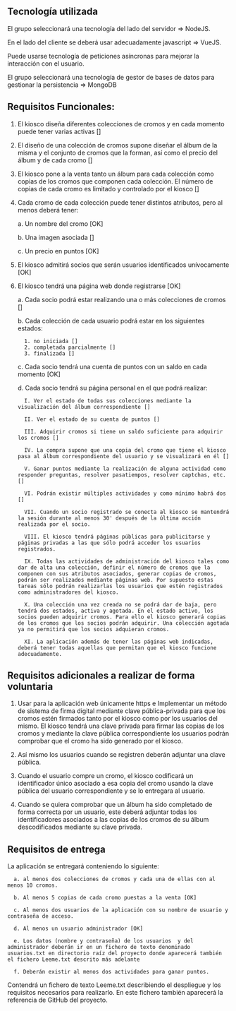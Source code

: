 ## Tecnología utilizada

El grupo seleccionará una tecnología del lado del servidor => NodeJS.

En el lado del cliente se deberá usar adecuadamente javascript => VueJS.

Puede usarse tecnología de peticiones asíncronas para mejorar la interacción con el usuario.

El grupo seleccionará una tecnología de gestor de bases de datos para gestionar la persistencia => MongoDB

## Requisitos Funcionales:

1. El kiosco diseña diferentes colecciones de cromos y en cada momento puede tener varias activas []

2. El diseño de una colección de cromos supone diseñar el álbum de la misma y el conjunto de cromos que la forman, así como el precio del álbum y de cada cromo []

3. El kiosco pone a la venta tanto un álbum para cada colección como copias de los cromos que componen cada colección.
   El número de copias de cada cromo es limitado y controlado por el kiosco []

4. Cada cromo de cada colección puede tener distintos atributos, pero al menos deberá tener:

   a. Un nombre del cromo [OK]
   
   b. Una imagen asociada []
   
   c. Un precio en puntos [OK]

5. El kiosco admitirá socios que serán usuarios identificados unívocamente [OK]

6. El kiosco tendrá una página web donde registrarse [OK]

    a. Cada socio podrá estar realizando una o más colecciones de cromos []
  
    b. Cada colección de cada usuario podrá estar en los siguientes estados: 
    
         1. no iniciada []
         2. completada parcialmente []
         3. finalizada []
  
    c. Cada socio tendrá una cuenta de puntos con un saldo en cada momento [OK]
  
    d. Cada socio tendrá su página personal en el que podrá realizar:
  
         I. Ver el estado de todas sus colecciones mediante la visualización del álbum correspondiente []
    
         II. Ver el estado de su cuenta de puntos []
    
         III. Adquirir cromos si tiene un saldo suficiente para adquirir los cromos []
    
         IV. La compra supone que una copia del cromo que tiene el kiosco pasa al álbum correspondiente del usuario y se visualizará en él []
    
         V. Ganar puntos mediante la realización de alguna actividad como responder preguntas, resolver pasatiempos, resolver captchas, etc. []
    
         VI. Podrán existir múltiples actividades y como mínimo habrá dos []
    
         VII. Cuando un socio registrado se conecta al kiosco se mantendrá la sesión durante al menos 30' después de la última acción realizada por el socio.
   
         VIII. El kiosco tendrá páginas públicas para publicitarse y páginas privadas a las que sólo podrá acceder los usuarios registrados.
    
         IX. Todas las actividades de administración del kiosco tales como dar de alta una colección, definir el número de cromos que la componen con sus atributos asociados, generar copias de cromos, podrán ser realizados mediante páginas web. Por supuesto estas tareas sólo podrán realizarlas los usuarios que estén registrados como administradores del kiosco.
    
         X. Una colección una vez creada no se podrá dar de baja, pero tendrá dos estados, activa y agotada. En el estado activo, los socios pueden adquirir cromos. Para ello el kiosco generará copias de los cromos que los socios podrán adquirir. Una colección agotada ya no permitirá que los socios adquieran cromos.
    
         XI. La aplicación además de tener las páginas web indicadas, deberá tener todas aquellas que permitan que el kiosco funcione adecuadamente.

## Requisitos adicionales a realizar de forma voluntaria

1. Usar para la aplicación web únicamente https e Implementar un método de sistema de firma digital mediante clave pública-privada para que los cromos estén firmados tanto por el kiosco como por los usuarios del mismo. El kiosco tendrá una clave privada para firmar las copias de los cromos y mediante la clave pública correspondiente los usuarios podrán comprobar que el cromo ha sido generado por el kiosco. 

2. Así mismo los usuarios cuando se registren deberán adjuntar una clave pública. 

3. Cuando el usuario compre un cromo, el kiosco codificará un identificador único asociado a esa copia del cromo usando la clave pública del usuario correspondiente y se lo entregara al usuario. 

4. Cuando se quiera comprobar que un álbum ha sido completado de forma correcta por un usuario, este deberá adjuntar todas los identificadores asociados a las copias de los  cromos de su álbum descodificados mediante su clave privada.  

## Requisitos de entrega

La aplicación se entregará conteniendo lo siguiente:

      a. al menos dos colecciones de cromos y cada una de ellas con al menos 10 cromos. 
  
      b. Al menos 5 copias de cada cromo puestas a la venta [OK] 
  
      c. Al menos dos usuarios de la aplicación con su nombre de usuario y contraseña de acceso. 
  
      d. Al menos un usuario administrador [OK]
  
      e. Los datos (nombre y contraseña) de los usuarios  y del administrador deberán ir en un fichero de texto denominado usuarios.txt en directorio raíz del proyecto donde aparecerá también el fichero Leeme.txt descrito más adelante
  
      f. Deberán existir al menos dos actividades para ganar puntos.  

Contendrá un fichero de texto Leeme.txt describiendo el despliegue y los requisitos necesarios para realizarlo. 
En este fichero también aparecerá la referencia de GitHub del proyecto.

